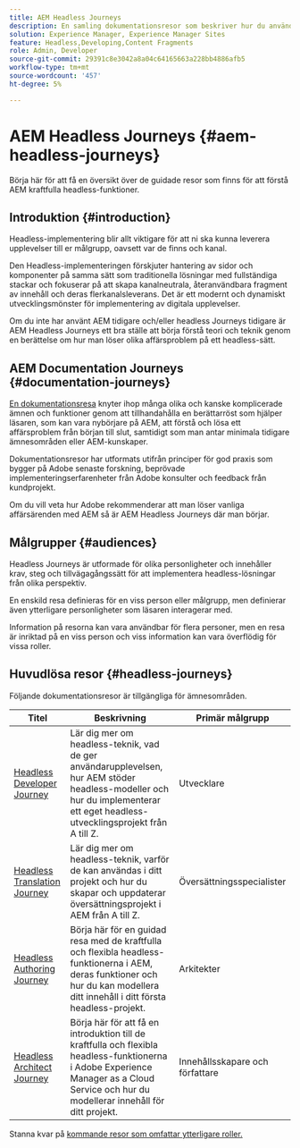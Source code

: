 ```yaml
---
title: AEM Headless Journeys
description: En samling dokumentationsresor som beskriver hur du använder Adobe Experience Manager som Headless CMS.
solution: Experience Manager, Experience Manager Sites
feature: Headless,Developing,Content Fragments
role: Admin, Developer
source-git-commit: 29391c8e3042a8a04c64165663a228bb4886afb5
workflow-type: tm+mt
source-wordcount: '457'
ht-degree: 5%

---
```


# AEM Headless Journeys {#aem-headless-journeys}

Börja här för att få en översikt över de guidade resor som finns för att förstå AEM kraftfulla headless-funktioner.

## Introduktion {#introduction}

Headless-implementering blir allt viktigare för att ni ska kunna leverera upplevelser till er målgrupp, oavsett var de finns och kanal.

Den Headless-implementeringen förskjuter hantering av sidor och komponenter på samma sätt som traditionella lösningar med fullständiga stackar och fokuserar på att skapa kanalneutrala, återanvändbara fragment av innehåll och deras flerkanalsleverans. Det är ett modernt och dynamiskt utvecklingsmönster för implementering av digitala upplevelser.

Om du inte har använt AEM tidigare och/eller headless Journeys tidigare är AEM Headless Journeys ett bra ställe att börja förstå teori och teknik genom en berättelse om hur man löser olika affärsproblem på ett headless-sätt.

## AEM Documentation Journeys {#documentation-journeys}

[En dokumentationsresa](/help/journey-documentation/home.md) knyter ihop många olika och kanske komplicerade ämnen och funktioner genom att tillhandahålla en berättarröst som hjälper läsaren, som kan vara nybörjare på AEM, att förstå och lösa ett affärsproblem från början till slut, samtidigt som man antar minimala tidigare ämnesområden eller AEM-kunskaper.

Dokumentationsresor har utformats utifrån principer för god praxis som bygger på Adobe senaste forskning, beprövade implementeringserfarenheter från Adobe konsulter och feedback från kundprojekt.

Om du vill veta hur Adobe rekommenderar att man löser vanliga affärsärenden med AEM så är AEM Headless Journeys där man börjar.

## Målgrupper {#audiences}

Headless Journeys är utformade för olika personligheter och innehåller krav, steg och tillvägagångssätt för att implementera headless-lösningar från olika perspektiv.

En enskild resa definieras för en viss person eller målgrupp, men definierar även ytterligare personligheter som läsaren interagerar med.

Information på resorna kan vara användbar för flera personer, men en resa är inriktad på en viss person och viss information kan vara överflödig för vissa roller.

## Huvudlösa resor {#headless-journeys}

Följande dokumentationsresor är tillgängliga för ämnesområden.

| Titel | Beskrivning | Primär målgrupp |
|---|---|---|
| [Headless Developer Journey](/help/journey-headless/developer/overview.md) | Lär dig mer om headless-teknik, vad de ger användarupplevelsen, hur AEM stöder headless-modeller och hur du implementerar ett eget headless-utvecklingsprojekt från A till Z. | Utvecklare |
| [Headless Translation Journey](/help/journey-headless/translation/overview.md) | Lär dig mer om headless-teknik, varför de kan användas i ditt projekt och hur du skapar och uppdaterar översättningsprojekt i AEM från A till Z. | Översättningsspecialister |
| [Headless Authoring Journey](/help/journey-headless/author/overview.md) | Börja här för en guidad resa med de kraftfulla och flexibla headless-funktionerna i AEM, deras funktioner och hur du kan modellera ditt innehåll i ditt första headless-projekt. | Arkitekter |
| [Headless Architect Journey](/help/journey-headless/architect/overview.md) | Börja här för att få en introduktion till de kraftfulla och flexibla headless-funktionerna i Adobe Experience Manager as a Cloud Service och hur du modellerar innehåll för ditt projekt. | Innehållsskapare och författare |

Stanna kvar på [kommande resor som omfattar ytterligare roller.](/help/journey-documentation/home.md#journeys)
